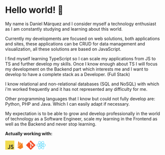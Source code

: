 # Hello world! 👋

My name is Daniel Márquez and I consider myself a technology enthusiast as I am constantly studying and learning about this world.  

Currently my developments are focused on web solutions, both applications and sites, these applications can be CRUD for data management and visualization, all these solutions are based on JavaScript.

I find myself learning TypeScript so I can scale my applications from JS to TS and further develop my skills.
Once I know enough about TS I will focus my development on the Backend part which interests me and I want to develop to have a complete stack as a Developer. (Full Stack)

I know relational and non-relational databases (SQL and NoSQL) with which i'm worked frequently and it has not represented any difficulty for me.

Other programming languages that I know but could not fully develop are: Python, PHP and Java. Which I can easily adapt if necessary.

My expectation is to be able to grow and develop professionally in the world of technology as a Software Engineer, scale my learning in the Frontend as well as the Backend and never stop learning.

**Actually working with:** 

<code><img height="30" src="https://raw.githubusercontent.com/devicons/devicon/2809b567852a4648062a2d3e7c1c531367458c0b/icons/javascript/javascript-original.svg" alt='JavaScript'></code>
<code><img height="30" src="https://raw.githubusercontent.com/devicons/devicon/2809b567852a4648062a2d3e7c1c531367458c0b/icons/firebase/firebase-plain.svg" alt='Firebase'></code>
<code><img height="30" src="https://raw.githubusercontent.com/devicons/devicon/2809b567852a4648062a2d3e7c1c531367458c0b/icons/git/git-original.svg" alt='git'></code>
<code><img height="30" src="https://raw.githubusercontent.com/devicons/devicon/2809b567852a4648062a2d3e7c1c531367458c0b/icons/react/react-original.svg" alt='React'></code>

<!--
**DanMarqz/danmarqz** is a ✨ _special_ ✨ repository because its `README.md` (this file) appears on your GitHub profile.

Here are some ideas to get you started:

- 🔭 I’m currently working on ...
- 🌱 I’m currently learning ...
- 👯 I’m looking to collaborate on ...
- 🤔 I’m looking for help with ...
- 💬 Ask me about ...
- 📫 How to reach me: ...
- 😄 Pronouns: ...
- ⚡ Fun fact: ...
-->
